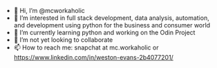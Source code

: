 - 👋 Hi, I’m @mcworkaholic
- 👀 I’m interested in full stack development, data analysis, automation, and development using python for the business and consumer world
- 🌱 I’m currently learning python and working on the Odin Project
- 💞️ I’m not yet looking to collaborate 
- 📫 How to reach me: snapchat at mc.workaholic or https://www.linkedin.com/in/weston-evans-2b4077201/

<!---
mcworkaholic/mcworkaholic is a ✨ special ✨ repository because its `README.md` (this file) appears on your GitHub profile.
You can click the Preview link to take a look at your changes.
--->
